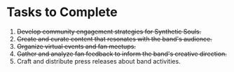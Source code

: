 # Tasks to Complete

1. ~~Develop community engagement strategies for Synthetic Souls.~~
2. ~~Create and curate content that resonates with the band's audience.~~
3. ~~Organize virtual events and fan meetups.~~
4. ~~Gather and analyze fan feedback to inform the band's creative direction.~~
5. Craft and distribute press releases about band activities.

